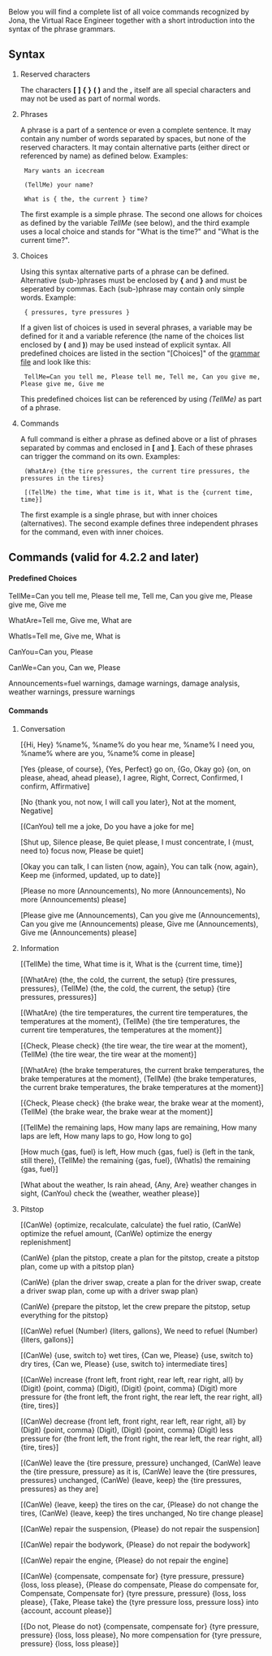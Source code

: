 Below you will find a complete list of all voice commands recognized by Jona, the Virtual Race Engineer together with a short introduction into the syntax of the phrase grammars.

## Syntax

1. Reserved characters

   The characters **[**  **]**  **{**  **}**  **(**  **)** and the  **,**  itself are all special characters and may not be used as part of normal words.
   
2. Phrases

   A phrase is a part of a sentence or even a complete sentence. It may contain any number of words separated by spaces, but none of the reserved characters. It may contain alternative parts (either direct or referenced by name) as defined below. Examples:
   
		Mary wants an icecream

		(TellMe) your name?
		
		What is { the, the current } time?
		
   The first example is a simple phrase. The second one allows for choices as defined by the variable *TellMe* (see below), and the third example uses a local choice and stands for "What is the time?" and "What is the current time?".


3. Choices

   Using this syntax alternative parts of a phrase can be defined. Alternative (sub-)phrases must be enclosed by **{** and **}** and must be seperated by commas. Each (sub-)phrase may contain only simple words. Example:
   
		{ pressures, tyre pressures }

   If a given list of choices is used in several phrases, a variable may be defined for it and a variable reference (the name of the choices list enclosed by **(** and **)**) may be used instead of explicit syntax. All predefined choices are listed in the section "[Choices]" of the [grammar file](https://github.com/SeriousOldMan/Simulator-Controller/blob/main/Sources/Assistants/Grammars/Race%20Engineer.grammars.en) and look like this:

		TellMe=Can you tell me, Please tell me, Tell me, Can you give me, Please give me, Give me

   This predefined choices list can be referenced by using *(TellMe)* as part of a phrase.

4. Commands

   A full command is either a phrase as defined above or a list of phrases separated by commas and enclosed in **[** and **]**. Each of these phrases can trigger the command on its own. Examples:

		(WhatAre) {the tire pressures, the current tire pressures, the pressures in the tires}
		
		[(TellMe) the time, What time is it, What is the {current time, time}]

   The first example is a single phrase, but with inner choices (alternatives). The second example defines three independent phrases for the command, even with inner choices.

## Commands (valid for 4.2.2 and later)

#### Predefined Choices

TellMe=Can you tell me, Please tell me, Tell me, Can you give me, Please give me, Give me

WhatAre=Tell me, Give me, What are

WhatIs=Tell me, Give me, What is

CanYou=Can you, Please

CanWe=Can you, Can we, Please

Announcements=fuel warnings, damage warnings, damage analysis, weather warnings, pressure warnings

#### Commands

1.  Conversation

	[{Hi, Hey} %name%, %name% do you hear me, %name% I need you, %name% where are you, %name% come in please]

	[Yes {please, of course}, {Yes, Perfect} go on, {Go, Okay go} {on, on please, ahead, ahead please}, I agree, Right, Correct, Confirmed, I confirm, Affirmative]

	[No {thank you, not now, I will call you later}, Not at the moment, Negative]

	[(CanYou) tell me a joke, Do you have a joke for me]

	[Shut up, Silence please, Be quiet please, I must concentrate, I {must, need to} focus now, Please be quiet]

	[Okay you can talk, I can listen {now, again}, You can talk {now, again}, Keep me {informed, updated, up to date}]

	[Please no more (Announcements), No more (Announcements), No more (Announcements) please]

	[Please give me (Announcements), Can you give me (Announcements), Can you give me (Announcements) please, Give me (Announcements), Give me (Announcements) please]

2.  Information

	[(TellMe) the time, What time is it, What is the {current time, time}]

	[(WhatAre) {the, the cold, the current, the setup} {tire pressures, pressures}, (TellMe) {the, the cold, the current, the setup} {tire pressures, pressures}]

	[(WhatAre) {the tire temperatures, the current tire temperatures, the temperatures at the moment}, (TellMe) {the tire temperatures, the current tire temperatures, the temperatures at the moment}]

	[{Check, Please check} {the tire wear, the tire wear at the moment}, (TellMe) {the tire wear, the tire wear at the moment}]
	
	[(WhatAre) {the brake temperatures, the current brake temperatures, the brake temperatures at the moment}, (TellMe) {the brake temperatures, the current brake temperatures, the brake temperatures at the moment}]

	[{Check, Please check} {the brake wear, the brake wear at the moment}, (TellMe) {the brake wear, the brake wear at the moment}]

	[(TellMe) the remaining laps, How many laps are remaining, How many laps are left, How many laps to go, How long to go]

	[How much {gas, fuel} is left, How much {gas, fuel} is {left in the tank, still there}, (TellMe) the remaining {gas, fuel}, (WhatIs) the remaining {gas, fuel}]

	[What about the weather, Is rain ahead, {Any, Are} weather changes in sight, (CanYou) check the {weather, weather please}]

3.  Pitstop

	[(CanWe) {optimize, recalculate, calculate} the fuel ratio, (CanWe) optimize the refuel amount, (CanWe) optimize the energy replenishment]
	
	(CanWe) {plan the pitstop, create a plan for the pitstop, create a pitstop plan, come up with a pitstop plan}
	
	(CanWe) {plan the driver swap, create a plan for the driver swap, create a driver swap plan, come up with a driver swap plan}

	(CanWe) {prepare the pitstop, let the crew prepare the pitstop, setup everything for the pitstop}

	[(CanWe) refuel (Number) {liters, gallons}, We need to refuel (Number) {liters, gallons}]

	[(CanWe) {use, switch to} wet tires, {Can we, Please} {use, switch to} dry tires, {Can we, Please} {use, switch to} intermediate tires]

	[(CanWe) increase {front left, front right, rear left, rear right, all} by (Digit) {point, comma} (Digit), (Digit) {point, comma} (Digit) more pressure for {the front left, the front right, the rear left, the rear right, all} {tire, tires}]
	
	[(CanWe) decrease {front left, front right, rear left, rear right, all} by (Digit) {point, comma} (Digit), (Digit) {point, comma} (Digit) less pressure for {the front left, the front right, the rear left, the rear right, all} {tire, tires}]
	
	[(CanWe) leave the {tire pressure, pressure} unchanged, (CanWe) leave the {tire pressure, pressure} as it is, (CanWe) leave the {tire pressures, pressures} unchanged, (CanWe) {leave, keep} the {tire pressures, pressures} as they are]

	[(CanWe) {leave, keep} the tires on the car, {Please} do not change the tires, (CanWe) {leave, keep} the tires unchanged, No tire change please]

	[(CanWe) repair the suspension, {Please} do not repair the suspension]

	[(CanWe) repair the bodywork, {Please} do not repair the bodywork]
	
	[(CanWe) repair the engine, {Please} do not repair the engine]
	
	[(CanWe) {compensate, compensate for} {tyre pressure, pressure} {loss, loss please}, {Please do compensate, Please do compensate for, Compensate, Compensate for} {tyre pressure, pressure} {loss, loss please}, {Take, Please take} the {tyre pressure loss, pressure loss} into {account, account please}]
	
	[{Do not, Please do not} {compensate, compensate for} {tyre pressure, pressure} {loss, loss please}, No more compensation for {tyre pressure, pressure} {loss, loss please}]
